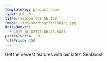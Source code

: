 ```yaml
---
templateKey: product-page
type: jet ski
title: SeaDoo GTI SE 130
image: /img/seadoogtise130jpg.jpg
datesBooked:
  - 2019-05-02T13:06:22.848Z
partialPrice: 300
fullPrice: 350
---
```

Get the newest features with our latest SeaDoos!
